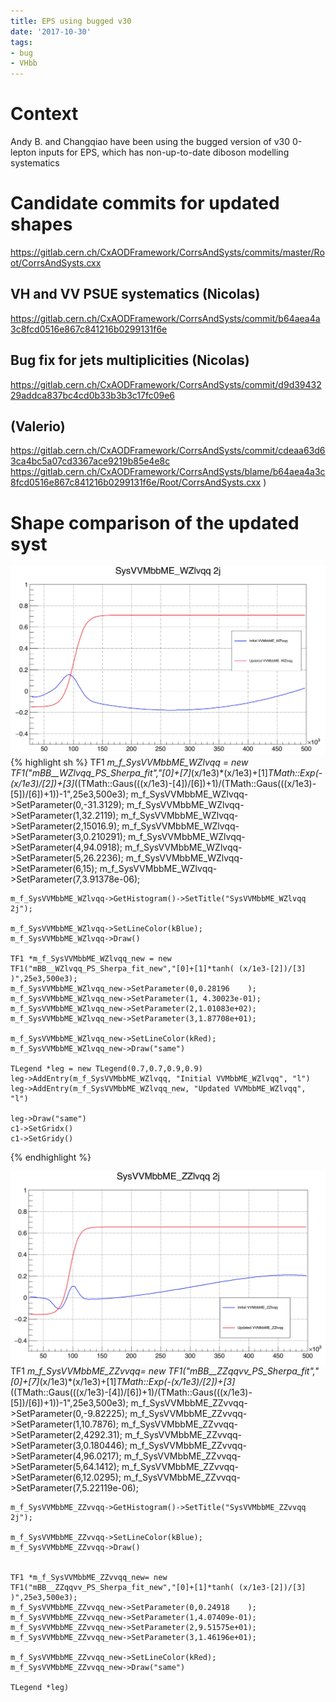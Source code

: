 ```yaml
---
title: EPS using bugged v30
date: '2017-10-30'
tags:
- bug
- VHbb
---
```

# Context

Andy B. and Changqiao have been using the bugged version of v30 0-lepton inputs for EPS, which has non-up-to-date diboson modelling systematics

# Candidate commits for updated shapes

https://gitlab.cern.ch/CxAODFramework/CorrsAndSysts/commits/master/Root/CorrsAndSysts.cxx

## VH and VV PSUE systematics (Nicolas)
https://gitlab.cern.ch/CxAODFramework/CorrsAndSysts/commit/b64aea4a3c8fcd0516e867c841216b0299131f6e

## Bug fix for jets multiplicities (Nicolas)
https://gitlab.cern.ch/CxAODFramework/CorrsAndSysts/commit/d9d3943229addca837bc4cd0b33b3b3c17fc09e6

## (Valerio)
https://gitlab.cern.ch/CxAODFramework/CorrsAndSysts/commit/cdeaa63d63ca4bc5a07cd3367ace9219b85e4e8c
https://gitlab.cern.ch/CxAODFramework/CorrsAndSysts/blame/b64aea4a3c8fcd0516e867c841216b0299131f6e/Root/CorrsAndSysts.cxx
)
# Shape comparison of the updated syst

![IMAGE](/images/q/2FD0DC29E7FC6A050627EAAA6CD3321D.jpg)
{% highlight sh %}
    TF1 *m_f_SysVVMbbME_WZlvqq = new TF1("mBB__WZlvqq_PS_Sherpa_fit","[0]+[7]*(x/1e3)*(x/1e3)+[1]*TMath::Exp(-(x/1e3)/[2])+[3]*((TMath::Gaus(((x/1e3)-[4])/[6])+1)/(TMath::Gaus(((x/1e3)-[5])/[6])+1))-1",25e3,500e3);
    m_f_SysVVMbbME_WZlvqq->SetParameter(0,-31.3129);
    m_f_SysVVMbbME_WZlvqq->SetParameter(1,32.2119);
    m_f_SysVVMbbME_WZlvqq->SetParameter(2,15016.9);
    m_f_SysVVMbbME_WZlvqq->SetParameter(3,0.210291);
    m_f_SysVVMbbME_WZlvqq->SetParameter(4,94.0918);
    m_f_SysVVMbbME_WZlvqq->SetParameter(5,26.2236);
    m_f_SysVVMbbME_WZlvqq->SetParameter(6,15);
    m_f_SysVVMbbME_WZlvqq->SetParameter(7,3.91378e-06);
    
    m_f_SysVVMbbME_WZlvqq->GetHistogram()->SetTitle("SysVVMbbME_WZlvqq 2j");
    
    m_f_SysVVMbbME_WZlvqq->SetLineColor(kBlue);
    m_f_SysVVMbbME_WZlvqq->Draw()
    
    TF1 *m_f_SysVVMbbME_WZlvqq_new = new TF1("mBB__WZlvqq_PS_Sherpa_fit_new","[0]+[1]*tanh( (x/1e3-[2])/[3] )",25e3,500e3);
    m_f_SysVVMbbME_WZlvqq_new->SetParameter(0,0.28196    );
    m_f_SysVVMbbME_WZlvqq_new->SetParameter(1, 4.30023e-01);
    m_f_SysVVMbbME_WZlvqq_new->SetParameter(2,1.01083e+02);
    m_f_SysVVMbbME_WZlvqq_new->SetParameter(3,1.87708e+01);

    m_f_SysVVMbbME_WZlvqq_new->SetLineColor(kRed);
    m_f_SysVVMbbME_WZlvqq_new->Draw("same")
    
    TLegend *leg = new TLegend(0.7,0.7,0.9,0.9)
    leg->AddEntry(m_f_SysVVMbbME_WZlvqq, "Initial VVMbbME_WZlvqq", "l")
    leg->AddEntry(m_f_SysVVMbbME_WZlvqq_new, "Updated VVMbbME_WZlvqq", "l")

    leg->Draw("same")
    c1->SetGridx()
    c1->SetGridy()
{% endhighlight %}

![IMAGE](/images/q/047952A553BC6A1A6E03AE8D5ABACA7E.jpg)
    TF1 *m_f_SysVVMbbME_ZZvvqq= new TF1("mBB__ZZqqvv_PS_Sherpa_fit","[0]+[7]*(x/1e3)*(x/1e3)+[1]*TMath::Exp(-(x/1e3)/[2])+[3]*((TMath::Gaus(((x/1e3)-[4])/[6])+1)/(TMath::Gaus(((x/1e3)-[5])/[6])+1))-1",25e3,500e3);
    m_f_SysVVMbbME_ZZvvqq->SetParameter(0,-9.82225);
    m_f_SysVVMbbME_ZZvvqq->SetParameter(1,10.7876);
    m_f_SysVVMbbME_ZZvvqq->SetParameter(2,4292.31);
    m_f_SysVVMbbME_ZZvvqq->SetParameter(3,0.180446);
    m_f_SysVVMbbME_ZZvvqq->SetParameter(4,96.0217);
    m_f_SysVVMbbME_ZZvvqq->SetParameter(5,64.1412);
    m_f_SysVVMbbME_ZZvvqq->SetParameter(6,12.0295);
    m_f_SysVVMbbME_ZZvvqq->SetParameter(7,5.22119e-06);

    m_f_SysVVMbbME_ZZvvqq->GetHistogram()->SetTitle("SysVVMbbME_ZZvvqq 2j");

    m_f_SysVVMbbME_ZZvvqq->SetLineColor(kBlue);
    m_f_SysVVMbbME_ZZvvqq->Draw()
   
   
    TF1 *m_f_SysVVMbbME_ZZvvqq_new= new TF1("mBB__ZZqqvv_PS_Sherpa_fit_new","[0]+[1]*tanh( (x/1e3-[2])/[3] )",25e3,500e3);
    m_f_SysVVMbbME_ZZvvqq_new->SetParameter(0,0.24918    );
    m_f_SysVVMbbME_ZZvvqq_new->SetParameter(1,4.07409e-01);
    m_f_SysVVMbbME_ZZvvqq_new->SetParameter(2,9.51575e+01);
    m_f_SysVVMbbME_ZZvvqq_new->SetParameter(3,1.46196e+01);

    m_f_SysVVMbbME_ZZvvqq_new->SetLineColor(kRed);
    m_f_SysVVMbbME_ZZvvqq_new->Draw("same")
    
    TLegend *leg)
